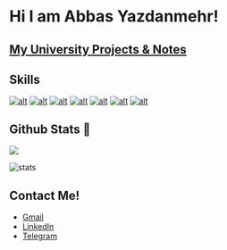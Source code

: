 # Hi I am Abbas Yazdanmehr!

## <a href="https://github.com/ay-sbu">My University Projects & Notes</a>

## Skills

[![alt](https://skillicons.dev/icons?i=python)](https://www.python.org/)
[![alt](https://skillicons.dev/icons?i=cpp)](https://en.cppreference.com/w/)
[![alt](https://skillicons.dev/icons?i=javascript)](https://www.javascript.com/)
[![alt](https://skillicons.dev/icons?i=qt)](https://www.qt.io/)
[![alt](https://skillicons.dev/icons?i=vscode)](https://code.visualstudio.com/)
[![alt](https://skillicons.dev/icons?i=git)](https://git-scm.com/)
[![alt](https://skillicons.dev/icons?i=idea)](https://www.jetbrains.com/idea/)


## Github Stats 🤠

![](https://komarev.com/ghpvc/?username=abbasyazdanmehr)

![stats](https://github-readme-stats.vercel.app/api?username=abbasyazdanmehr&show_icons=true&theme=radical)


## Contact Me!

- <a href="mailto:abbas.yazdanmehr1@gmail.com">Gmail</a>
- <a href="https://www.linkedin.com/in/abbas-yazdanmehr-a0b6b4246/">LinkedIn</a>
- <a href="https://t.me/aymsg">Telegram</a>

